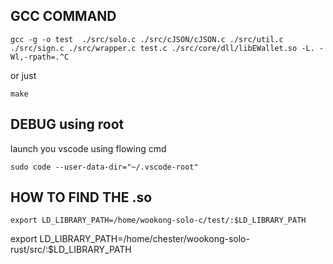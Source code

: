 ## GCC COMMAND
```
gcc -g -o test  ./src/solo.c ./src/cJSON/cJSON.c ./src/util.c ./src/sign.c ./src/wrapper.c test.c ./src/core/dll/libEWallet.so -L. -Wl,-rpath=.^C
```
or just
```
make
```
## DEBUG using root
launch you vscode using flowing cmd
```
sudo code --user-data-dir="~/.vscode-root"
```
## HOW TO FIND THE .so
```
export LD_LIBRARY_PATH=/home/wookong-solo-c/test/:$LD_LIBRARY_PATH
```
export LD_LIBRARY_PATH=/home/chester/wookong-solo-rust/src/:$LD_LIBRARY_PATH